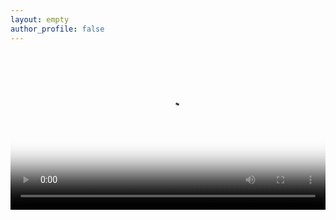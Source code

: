 ```yaml
---
layout: empty
author_profile: false
---
```


<div class="video_container">
  <video width="100%" height="auto" controls="false" allowfullscreen="true" poster="/images/firing.gif">
    <source src="https://gfycat.com/DistinctSneakyFruitfly" type="video/mp4">
  </video> 
</div>